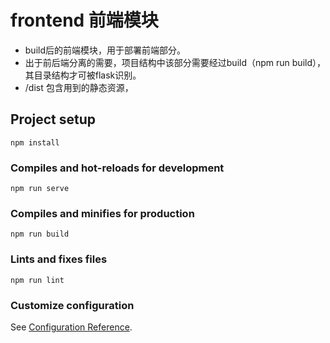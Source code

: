 # frontend 前端模块
- build后的前端模块，用于部署前端部分。
- 出于前后端分离的需要，项目结构中该部分需要经过build（npm run build），其目录结构才可被flask识别。
- /dist 包含用到的静态资源，

## Project setup
```
npm install
```

### Compiles and hot-reloads for development
```
npm run serve
```

### Compiles and minifies for production
```
npm run build
```

### Lints and fixes files
```
npm run lint
```

### Customize configuration
See [Configuration Reference](https://cli.vuejs.org/config/).
